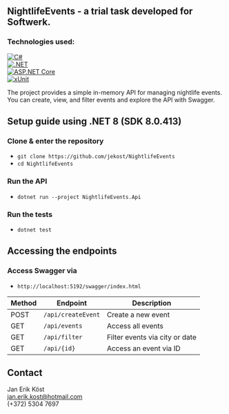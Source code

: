 ## NightlifeEvents - a trial task developed for Softwerk.

### Technologies used:
[![C#](https://img.shields.io/badge/C%23-10-blue.svg)](https://learn.microsoft.com/en-us/dotnet/csharp/) \
[![.NET](https://img.shields.io/badge/.NET-8-brightgreen.svg)](https://dotnet.microsoft.com/) \
[![ASP.NET Core](https://img.shields.io/badge/ASP.NET%20Core-Web%20API-lightblue.svg)](https://learn.microsoft.com/en-us/aspnet/core/) \
[![xUnit](https://img.shields.io/badge/xUnit-Unit%20Testing-orange.svg)](https://xunit.net/)



The project provides a simple in-memory API for managing nightlife events. You can create, view, and filter events and explore the API with Swagger.

## Setup guide using .NET 8 (SDK 8.0.413)

### Clone & enter the repository
- ```git clone https://github.com/jekost/NightlifeEvents```
- ```cd NightlifeEvents```

### Run the API
- ```dotnet run --project NightlifeEvents.Api```

### Run the tests
- ```dotnet test```

## Accessing the endpoints

### Access Swagger via
- ```http://localhost:5192/swagger/index.html```

| Method | Endpoint           | Description                    |
| ------ | ------------------ | ------------------------------ |
| POST   | `/api/createEvent` | Create a new event             |
| GET    | `/api/events`      | Access all events              |
| GET    | `/api/filter`      | Filter events via city or date |
| GET    | `/api/{id}`        | Access an event via ID         |


## Contact
Jan Erik Köst\
jan.erik.kost@hotmail.com\
(+372) 5304 7697